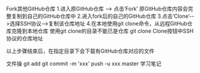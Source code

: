 Fork其他GitHub仓库
1.进入原GitHub仓库 --> 点击‘Fork’
原GitHub仓库内容会完整复制到自己的GitHub仓库中
2.进入fork后的自己的GitHub仓库
3.点击‘Clone’-->选择SSH协议-->复制该仓库地址
4.在本地使用git clone命令，从远程GitHub仓库克隆到本地仓库
使用git clone的目录不能已是仓库
git clone  Clone按钮中SSH协议的仓库地址

以上步骤结束后，在指定目录下会下载有GitHub仓库对应的文件

文件操
git add
git commit -m 'xxx'
push -u xxx master
学习笔记